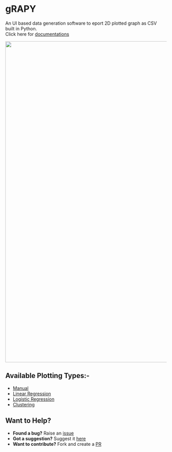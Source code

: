 # gRAPY
An UI based data generation software to eport 2D plotted graph as CSV built in Python.<br>
Click here for [documentations](https://github.com/SKR301/grapy/blob/main/docs.md)

<p align="center"><img src='https://user-images.githubusercontent.com/47807051/174473410-eab92cb4-5898-4de9-830a-90455eefb547.gif' width='1000'><p>

## Available Plotting Types:-
- [Manual](https://github.com/SKR301/grapy)
- [Linear Regression](https://en.wikipedia.org/wiki/Linear_regression)
- [Logistic Regression](https://en.wikipedia.org/wiki/Logistic_regression)
- [Clustering](https://en.wikipedia.org/wiki/Cluster_analysis)
  
## Want to Help?
- <b>Found a bug?</b> Raise an [issue](https://github.com/SKR301/grapy/issues)
- <b>Got a suggestion?</b> Suggest it [here](https://github.com/SKR301/grapy/issues)
- <b>Want to contribute?</b> Fork and create a [PR](https://github.com/SKR301/grapy/pulls)
